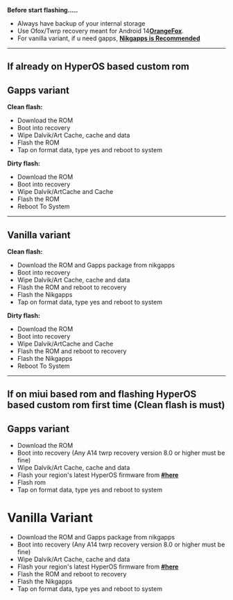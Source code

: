 **Before start flashing.....**

- Always have backup of your internal storage
- Use Ofox/Twrp recovery meant for Android 14[**OrangeFox**](https://orangefox.download/release/6680326c4f60e4d8961bd0c3).
- For vanilla variant, if u need gapps, [**Nikgapps is Recommended**](https://sourceforge.net/projects/nikgapps/files/Releases/NikGapps-U/)
----

## If already on HyperOS based custom rom

## Gapps variant

**Clean flash:**
- Download the ROM
- Boot into recovery
- Wipe Dalvik/Art Cache, cache and data
- Flash the ROM
- Tap on format data, type yes and reboot to system

**Dirty flash:**
- Download the ROM
- Boot into recovery
- Wipe Dalvik/ArtCache and Cache
- Flash the ROM
- Reboot To System

----

## Vanilla variant

**Clean flash:**
- Download the ROM and Gapps package from nikgapps
- Boot into recovery
- Wipe Dalvik/Art Cache, cache and data
- Flash the ROM and reboot to recovery
- Flash the Nikgapps
- Tap on format data, type yes and reboot to system

**Dirty flash:**
- Download the ROM
- Boot into recovery
- Wipe Dalvik/ArtCache and Cache
- Flash the ROM and reboot to recovery
- Flash the Nikgapps
- Reboot To System

----

## If on miui based rom and flashing HyperOS based custom rom first time (Clean flash is must) 

## Gapps variant
- Download the ROM
- Boot into recovery (Any A14 twrp recovery version 8.0 or higher must be fine) 
- Wipe Dalvik/Art Cache, cache and data
- Flash your region's latest HyperOS firmware from [**#here**](https://xiaomifirmwareupdater.com/firmware/garnet/) 
- Flash rom
- Tap on format data, type yes and reboot to system

# Vanilla Variant
- Download the ROM and Gapps package from nikgapps
- Boot into recovery (Any A14 twrp recovery version 8.0 or higher must be fine) 
- Wipe Dalvik/Art Cache, cache and data
- Flash your region's latest HyperOS firmware from [**#here**](https://xiaomifirmwareupdater.com/firmware/garnet/)
- Flash the ROM and reboot to recovery
- Flash the Nikgapps
- Tap on format data, type yes and reboot to system

